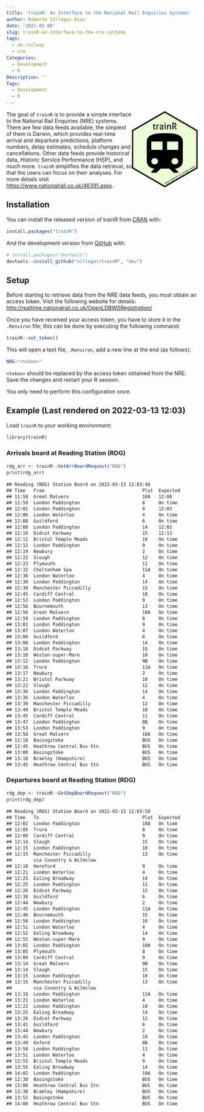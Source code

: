 ```yaml
---
title: 'trainR: An Interface to the National Rail Enquiries Systems'
author: Roberto Villegas-Diaz
date: '2021-02-08'
slug: trainR-an-interface-to-the-nre-systems
tags:
  - uk-railway
  - nre
Categories:
  - Development
  - R
Description: ''
Tags:
  - Development
  - R
---
```


<img src="https://raw.githubusercontent.com/villegar/trainR/main/inst/images/logo.png" alt="logo" align="right" height=200px/>

The goal of `trainR` is to provide a simple interface to the 
National Rail Enquiries (NRE) systems. There are few data feeds 
available, the simplest of them is Darwin, which provides real-time 
arrival and departure predictions, platform numbers, delay estimates, 
schedule changes and cancellations. Other data feeds provide historical 
data, Historic Service Performance (HSP), and much more. `trainR` 
simplifies the data retrieval, so that the users can focus on their 
analyses. For more details visit 
https://www.nationalrail.co.uk/46391.aspx.

## Installation

You can install the released version of trainR from [CRAN](https://CRAN.R-project.org) with:

``` r
install.packages("trainR")
```

And the development version from [GitHub](https://github.com/) with:

``` r
# install.packages("devtools")
devtools::install_github("villegar/trainR", "dev")
```

## Setup
Before starting to retrieve data from the NRE data feeds, you must obtain an access token. 
Visit the following website for details: http://realtime.nationalrail.co.uk/OpenLDBWSRegistration/

Once you have received your access token, you have to store it in the `.Renviron` file; this can be 
done by executing the following command:


```r
trainR::set_token()
```

This will open a text file, `.Renviron`, add a new line at the end (as follows):

```bash
NRE="<token>"
```

`<token>` should be replaced by the access token obtained from the NRE. Save the changes and restart 
your R session.

You only need to perform this configuration once.

## Example (Last rendered on 2022-03-13 12:03)

Load `trainR` to your working environment:

```r
library(trainR)
```

### Arrivals board at Reading Station (RDG)


```r
rdg_arr <- trainR::GetArrBoardRequest("RDG")
print(rdg_arr)
```

```
## Reading (RDG) Station Board on 2022-03-13 12:03:46
## Time   From                                    Plat  Expected
## 11:58  Great Malvern                           10A   12:00
## 11:59  London Paddington                       8     On time
## 12:01  London Paddington                       9     12:03
## 12:06  London Waterloo                         4     On time
## 12:08  Guildford                               6     On time
## 12:08  London Paddington                       14    12:02
## 12:10  Didcot Parkway                          15    12:13
## 12:12  Bristol Temple Meads                    10    On time
## 12:12  London Paddington                       9     On time
## 12:19  Newbury                                 2     On time
## 12:22  Slough                                  12    On time
## 12:23  Plymouth                                11    On time
## 12:32  Cheltenham Spa                          11A   On time
## 12:36  London Waterloo                         4     On time
## 12:38  London Paddington                       14    On time
## 12:39  Manchester Piccadilly                   15    On time
## 12:45  Cardiff Central                         10    On time
## 12:53  London Paddington                       9     On time
## 12:56  Bournemouth                             13    On time
## 12:56  Great Malvern                           10A   On time
## 12:59  London Paddington                       8     On time
## 13:01  London Paddington                       9     On time
## 13:07  London Waterloo                         4     On time
## 13:08  Guildford                               6     On time
## 13:08  London Paddington                       14    On time
## 13:10  Didcot Parkway                          15    On time
## 13:10  Weston-super-Mare                       10    On time
## 13:12  London Paddington                       9B    On time
## 13:16  Truro                                   11A   On time
## 13:17  Newbury                                 2     On time
## 13:21  Bristol Parkway                         10    On time
## 13:22  Slough                                  12    On time
## 13:36  London Paddington                       14    On time
## 13:36  London Waterloo                         4     On time
## 13:39  Manchester Piccadilly                   12    On time
## 13:40  Bristol Temple Meads                    10    On time
## 13:45  Cardiff Central                         11    On time
## 13:47  London Paddington                       8B    On time
## 13:53  London Paddington                       9     On time
## 13:58  Great Malvern                           10A   On time
## 12:18  Basingstoke                             BUS   On time
## 12:45  Heathrow Central Bus Stn                BUS   On time
## 13:00  Basingstoke                             BUS   On time
## 13:18  Bramley (Hampshire)                     BUS   On time
## 13:45  Heathrow Central Bus Stn                BUS   On time
```

### Departures board at Reading Station (RDG)


```r
rdg_dep <- trainR::GetDepBoardRequest("RDG")
print(rdg_dep)
```

```
## Reading (RDG) Station Board on 2022-03-13 12:03:50
## Time   To                                      Plat  Expected
## 12:02  London Paddington                       10A   On time
## 12:05  Truro                                   8     On time
## 12:09  Cardiff Central                         9     On time
## 12:14  Slough                                  15    On time
## 12:15  London Paddington                       10    On time
## 12:15  Manchester Piccadilly                   13    On time
##        via Coventry & Wilmslow                 
## 12:18  Hereford                                9     On time
## 12:21  London Waterloo                         4     On time
## 12:25  Ealing Broadway                         14    On time
## 12:25  London Paddington                       11    On time
## 12:26  Didcot Parkway                          12    On time
## 12:38  Guildford                               6     On time
## 12:44  Newbury                                 2     On time
## 12:45  London Paddington                       11A   On time
## 12:46  Bournemouth                             15    On time
## 12:50  London Paddington                       10    On time
## 12:51  London Waterloo                         4     On time
## 12:52  Ealing Broadway                         14    On time
## 12:55  Weston-super-Mare                       9     On time
## 13:02  London Paddington                       10A   On time
## 13:05  Plymouth                                8     On time
## 13:09  Cardiff Central                         9     On time
## 13:14  Great Malvern                           9B    On time
## 13:14  Slough                                  15    On time
## 13:15  London Paddington                       10    On time
## 13:15  Manchester Piccadilly                   13    On time
##        via Coventry & Wilmslow                 
## 13:19  London Paddington                       11A   On time
## 13:21  London Waterloo                         4     On time
## 13:22  London Paddington                       10    On time
## 13:25  Ealing Broadway                         14    On time
## 13:26  Didcot Parkway                          12    On time
## 13:41  Guildford                               6     On time
## 13:44  Newbury                                 2     On time
## 13:45  London Paddington                       10    On time
## 13:49  Oxford                                  8B    On time
## 13:50  London Paddington                       11    On time
## 13:51  London Waterloo                         4     On time
## 13:55  Bristol Temple Meads                    9     On time
## 13:55  Ealing Broadway                         14    On time
## 14:02  London Paddington                       10A   On time
## 12:38  Basingstoke                             BUS   On time
## 13:00  Heathrow Central Bus Stn                BUS   On time
## 13:38  Bramley (Hampshire)                     BUS   On time
## 13:52  Basingstoke                             BUS   On time
## 14:00  Heathrow Central Bus Stn                BUS   On time
```
